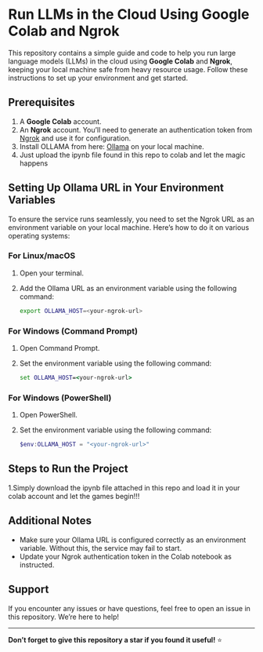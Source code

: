 # Run LLMs in the Cloud Using Google Colab and Ngrok

This repository contains a simple guide and code to help you run large language models (LLMs) in the cloud using **Google Colab** and **Ngrok**, keeping your local machine safe from heavy resource usage. Follow these instructions to set up your environment and get started.

## Prerequisites

1. A **Google Colab** account.
2. An **Ngrok** account. You’ll need to generate an authentication token from [Ngrok](https://ngrok.com/) and use it for configuration.
3. Install OLLAMA from here: [Ollama](https://ollama.com/) on your local machine.
4. Just upload the ipynb file found in this repo to colab and let the magic happens

## Setting Up Ollama URL in Your Environment Variables

To ensure the service runs seamlessly, you need to set the Ngrok URL as an environment variable on your local machine. Here’s how to do it on various operating systems:

### For Linux/macOS

1. Open your terminal.
2. Add the Ollama URL as an environment variable using the following command:

   ```bash
   export OLLAMA_HOST=<your-ngrok-url>
   ```

### For Windows (Command Prompt)

1. Open Command Prompt.
2. Set the environment variable using the following command:

   ```cmd
   set OLLAMA_HOST=<your-ngrok-url>
   ```

### For Windows (PowerShell)

1. Open PowerShell.
2. Set the environment variable using the following command:

   ```powershell
   $env:OLLAMA_HOST = "<your-ngrok-url>"
   ```

## Steps to Run the Project

1.Simply download the ipynb file attached in this repo and load it in your colab account and let the games begin!!!

## Additional Notes

- Make sure your Ollama URL is configured correctly as an environment variable. Without this, the service may fail to start.
- Update your Ngrok authentication token in the Colab notebook as instructed.

## Support

If you encounter any issues or have questions, feel free to open an issue in this repository. We’re here to help!

---

**Don’t forget to give this repository a star if you found it useful!** ⭐

